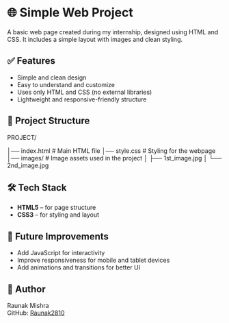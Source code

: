 # 🌐 Simple Web Project

A basic web page created during my internship, designed using HTML and CSS. It includes a simple layout with images and clean styling.

## ✅ Features

- Simple and clean design  
- Easy to understand and customize  
- Uses only HTML and CSS (no external libraries)  
- Lightweight and responsive-friendly structure  

## 📂 Project Structure

PROJECT/

│── index.html # Main HTML file
│── style.css # Styling for the webpage
│── images/ # Image assets used in the project
│ ├── 1st_image.jpg
│ └── 2nd_image.jpg


## 🛠 Tech Stack

- **HTML5** – for page structure  
- **CSS3** – for styling and layout  

## 🚀 Future Improvements

- Add JavaScript for interactivity  
- Improve responsiveness for mobile and tablet devices  
- Add animations and transitions for better UI  

## 👤 Author

Raunak Mishra  
GitHub: [Raunak2810](https://github.com/Raunak2810)  
